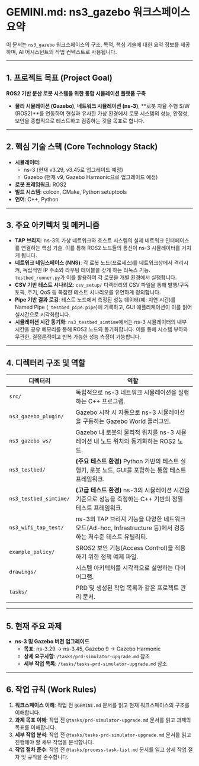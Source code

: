 # GEMINI.md: ns3_gazebo 워크스페이스 요약

이 문서는 `ns3_gazebo` 워크스페이스의 구조, 목적, 핵심 기술에 대한 요약 정보를 제공하며, AI 어시스턴트의 작업 컨텍스트로 사용됩니다.

---

## 1. 프로젝트 목표 (Project Goal)

**ROS2 기반 분산 로봇 시스템을 위한 통합 시뮬레이션 플랫폼 구축**

- **물리 시뮬레이션 (Gazebo)**, **네트워크 시뮬레이션 (ns-3)**, **로봇 자율 주행 S/W (ROS2)**를 연동하여 현실과 유사한 가상 환경에서 로봇 시스템의 성능, 안정성, 보안을 종합적으로 테스트하고 검증하는 것을 목표로 합니다.

---

## 2. 핵심 기술 스택 (Core Technology Stack)

- **시뮬레이터**: 
  - ns-3 (현재 v3.29, v3.45로 업그레이드 예정)
  - Gazebo (현재 v9, Gazebo Harmonic으로 업그레이드 예정)
- **로봇 프레임워크**: ROS2
- **빌드 시스템**: colcon, CMake, Python setuptools
- **언어**: C++, Python

---

## 3. 주요 아키텍처 및 메커니즘

- **TAP 브리지**: ns-3의 가상 네트워크와 호스트 시스템의 실제 네트워크 인터페이스를 연결하는 핵심 기술. 이를 통해 ROS2 노드들의 통신이 ns-3 시뮬레이터를 거치게 됩니다.
- **네트워크 네임스페이스 (NNS)**: 각 로봇 노드(프로세스)를 네트워크상에서 격리시켜, 독립적인 IP 주소와 라우팅 테이블을 갖게 하는 리눅스 기능. `testbed_runner.py`가 이를 활용하여 각 로봇을 개별 환경에서 실행합니다.
- **CSV 기반 테스트 시나리오**: `csv_setup/` 디렉터리의 CSV 파일을 통해 발행/구독 토픽, 주기, QoS 등 복잡한 테스트 시나리오를 유연하게 정의합니다.
- **Pipe 기반 결과 로깅**: 테스트 노드에서 측정된 성능 데이터(예: 지연 시간)를 Named Pipe (`_testbed_pipe.pipe`)에 기록하고, GUI 애플리케이션이 이를 읽어 실시간으로 시각화합니다.
- **시뮬레이션 시간 동기화**: `ns3_testbed_simtime`에서는 ns-3 시뮬레이터의 내부 시간을 공유 메모리를 통해 ROS2 노드와 동기화합니다. 이를 통해 시스템 부하와 무관한, 결정론적이고 반복 가능한 성능 측정이 가능합니다.

---

## 4. 디렉터리 구조 및 역할

| 디렉터리 | 역할 |
|---|---|
| `src/` | 독립적으로 ns-3 네트워크 시뮬레이션을 실행하는 C++ 프로그램. |
| `ns3_gazebo_plugin/` | Gazebo 시작 시 자동으로 ns-3 시뮬레이션을 구동하는 Gazebo World 플러그인. |
| `ns3_gazebo_ws/` | Gazebo 내 로봇의 물리적 위치를 ns-3 시뮬레이션 내 노드 위치와 동기화하는 ROS2 노드. |
| `ns3_testbed/` | **(주요 테스트 환경)** Python 기반의 테스트 실행기, 로봇 노드, GUI를 포함하는 통합 테스트 프레임워크. |
| `ns3_testbed_simtime/` | **(고급 테스트 환경)** ns-3의 시뮬레이션 시간을 기준으로 성능을 측정하는 C++ 기반의 정밀 테스트 프레임워크. |
| `ns3_wifi_tap_test/` | ns-3의 TAP 브리지 기능을 다양한 네트워크 모드(Ad-hoc, Infrastructure 등)에서 검증하는 저수준 테스트 유틸리티. |
| `example_policy/` | SROS2 보안 기능(Access Control)을 적용하기 위한 정책 예제 파일. |
| `drawings/` | 시스템 아키텍처를 시각적으로 설명하는 다이어그램. |
| `tasks/` | PRD 및 생성된 작업 목록과 같은 프로젝트 관리 문서. |

---

## 5. 현재 주요 과제

- **ns-3 및 Gazebo 버전 업그레이드**
  - **목표**: ns-3.29 → ns-3.45, Gazebo 9 → Gazebo Harmonic
  - **상세 요구사항**: `/tasks/prd-simulator-upgrade.md` 참조
  - **세부 작업 목록**: `/tasks/tasks-prd-simulator-upgrade.md` 참조

---

## 6. 작업 규칙 (Work Rules)

1.  **워크스페이스 이해**: 작업 전 `@GEMINI.md` 문서를 읽고 현재 워크스페이스의 구조를 이해합니다.
2.  **과제 목표 이해**: 작업 전 `@tasks/prd-simulator-upgrade.md` 문서를 읽고 과제의 목표를 이해합니다.
3.  **세부 작업 분석**: 작업 전 `@tasks/tasks-prd-simulator-upgrade.md` 문서를 읽고 진행해야 할 세부 작업을 분석합니다.
4.  **작업 절차 준수**: 작업 전 `@tasks/process-task-list.md` 문서를 읽고 상세 작업 절차 및 규칙을 준수합니다.
